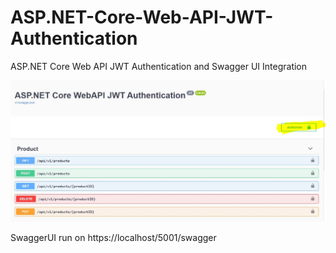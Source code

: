 # ASP.NET-Core-Web-API-JWT-Authentication
ASP.NET Core Web API JWT Authentication and Swagger UI Integration

![SwaggerUI Example](JWTAUTH.JPG)

SwaggerUI run on https://localhost/5001/swagger

